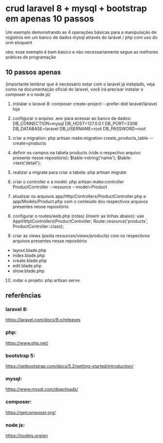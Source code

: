 # crud laravel 8 + mysql + bootstrap em apenas 10 passos
Um exemplo demonstrando as 4 operações básicas para a manipulação de registros em um banco de dados mysql através do laravel / php com uso do orm eloquent

obs:
esse exemplo é bem básico e não necessariamente segue as melhores práticas de programação

## 10 passos apenas
(importante lembrar que é necessário estar com o laravel já instalado, veja como na documentação oficial do laravel, você irá precisar instalar o composer e o node js)

1. instalar o laravel 8:
composer create-project --prefer-dist laravel/laravel loja

2. configurar o arquivo .env para acessar ao banco de dados:
DB_CONNECTION=mysql
DB_HOST=127.0.0.1
DB_PORT=3306
DB_DATABASE=laravel
DB_USERNAME=root
DB_PASSWORD=root

3. criar a migration:
php artisan make:migration create_products_table --create=products

4. definir os campos na tabela products (vide o respectivo arquivo presente nesse repositório):
$table->string('name');
$table->text('detail');

5. realizar a migrate para criar a tabela:
php artisan migrate

6. criar o controller e a model:
php artisan make:controller ProductController --resource --model=Product

7. atualizar os arquivos app/Http/Controllers/ProductController.php e app/Models/Product.php com o conteúdo dos respectivos arquivos presentes nesse repositório

8. configurar o routes/web.php (rotas) (inserir as linhas abaixo):
use App\Http\Controllers\ProductController; 
Route::resource('products', ProductController::class);

9. criar as views (pasta resources/views/products) com os respectivos arquivos presentes nesse repositório
- layout.blade.php
- index.blade.php
- create.blade.php
- edit.blade.php
- show.blade.php

10. rodar o projeto:
php artisan serve


## referências

### laravel 8: 
https://laravel.com/docs/8.x/releases

### php: 
https://www.php.net/

### bootstrap 5: 
https://getbootstrap.com/docs/5.2/getting-started/introduction/

### mysql: 
https://www.mysql.com/downloads/

### composer: 
https://getcomposer.org/

### node js: 
https://nodejs.org/en


